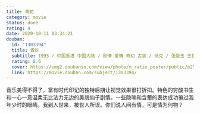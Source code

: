 ```yaml
---
title: 青蛇
category: movie
status: done
rating: 4
date: 2020-10-11 03:34:21
douban:
  id: "1303394"
  title: 青蛇
  subtitle: 1993 / 中国香港 中国大陆 / 剧情 爱情 奇幻 古装 / 徐克 / 张曼玉 王祖贤
  rating: 8.6
  cover: https://img2.doubanio.com/view/photo/m_ratio_poster/public/p2570901292.jpg
  link: https://movie.douban.com/subject/1303394/
---
```


音乐美得不得了，富有时代印记的独特后期让视觉效果很打折扣。特色的穷酸书生和一心一意温柔无比法力无边的美貌仙子剧情。一些隐喻和含蓄的表达成功骗过我年少时的眼睛。我到人世来，被世人所误。你们说人间有情，可是情为何物？